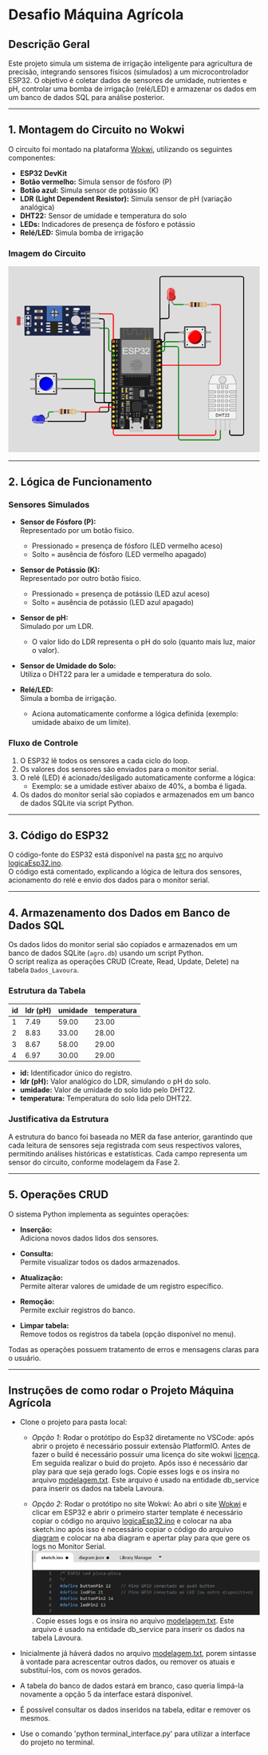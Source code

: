 # Desafio Máquina Agrícola

## Descrição Geral

Este projeto simula um sistema de irrigação inteligente para agricultura de precisão, integrando sensores físicos (simulados) a um microcontrolador ESP32. O objetivo é coletar dados de sensores de umidade, nutrientes e pH, controlar uma bomba de irrigação (relé/LED) e armazenar os dados em um banco de dados SQL para análise posterior.

---

## 1. Montagem do Circuito no Wokwi

O circuito foi montado na plataforma [Wokwi](https://wokwi.com/), utilizando os seguintes componentes:

- **ESP32 DevKit**
- **Botão vermelho:** Simula sensor de fósforo (P)
- **Botão azul:** Simula sensor de potássio (K)
- **LDR (Light Dependent Resistor):** Simula sensor de pH (variação analógica)
- **DHT22:** Sensor de umidade e temperatura do solo
- **LEDs:** Indicadores de presença de fósforo e potássio
- **Relé/LED:** Simula bomba de irrigação

### Imagem do Circuito

![Circuito Montado](Assets/circuito.png)

---

## 2. Lógica de Funcionamento

### Sensores Simulados

- **Sensor de Fósforo (P):**  
  Representado por um botão físico.  
  - Pressionado = presença de fósforo (LED vermelho aceso)
  - Solto = ausência de fósforo (LED vermelho apagado)

- **Sensor de Potássio (K):**  
  Representado por outro botão físico.  
  - Pressionado = presença de potássio (LED azul aceso)
  - Solto = ausência de potássio (LED azul apagado)

- **Sensor de pH:**  
  Simulado por um LDR.  
  - O valor lido do LDR representa o pH do solo (quanto mais luz, maior o valor).

- **Sensor de Umidade do Solo:**  
  Utiliza o DHT22 para ler a umidade e temperatura do solo.

- **Relé/LED:**  
  Simula a bomba de irrigação.  
  - Aciona automaticamente conforme a lógica definida (exemplo: umidade abaixo de um limite).

### Fluxo de Controle

1. O ESP32 lê todos os sensores a cada ciclo do loop.
2. Os valores dos sensores são enviados para o monitor serial.
3. O relé (LED) é acionado/desligado automaticamente conforme a lógica:
   - Exemplo: se a umidade estiver abaixo de 40%, a bomba é ligada.
4. Os dados do monitor serial são copiados e armazenados em um banco de dados SQLite via script Python.

---

## 3. Código do ESP32

O código-fonte do ESP32 está disponível na pasta [src](src/) no arquivo [logicaEsp32.ino](src/logicaEsp32.ino).  
O código está comentado, explicando a lógica de leitura dos sensores, acionamento do relé e envio dos dados para o monitor serial.

---

## 4. Armazenamento dos Dados em Banco de Dados SQL

Os dados lidos do monitor serial são copiados e armazenados em um banco de dados SQLite (`agro.db`) usando um script Python.  
O script realiza as operações CRUD (Create, Read, Update, Delete) na tabela `Dados_Lavoura`.

### Estrutura da Tabela

| id | ldr (pH) | umidade | temperatura |
|----|----------|---------|-------------|
| 1  |   7.49   |  59.00  |   23.00     |
| 2  |   8.83   |  33.00  |   28.00     |
| 3  |   8.67   |  58.00  |   29.00     |
| 4  |   6.97   |  30.00  |   29.00     |

- **id:** Identificador único do registro.
- **ldr (pH):** Valor analógico do LDR, simulando o pH do solo.
- **umidade:** Valor de umidade do solo lido pelo DHT22.
- **temperatura:** Temperatura do solo lida pelo DHT22.

### Justificativa da Estrutura

A estrutura do banco foi baseada no MER da fase anterior, garantindo que cada leitura de sensores seja registrada com seus respectivos valores, permitindo análises históricas e estatísticas. Cada campo representa um sensor do circuito, conforme modelagem da Fase 2.

---

## 5. Operações CRUD

O sistema Python implementa as seguintes operações:

- **Inserção:**  
  Adiciona novos dados lidos dos sensores.

- **Consulta:**  
  Permite visualizar todos os dados armazenados.

- **Atualização:**  
  Permite alterar valores de umidade de um registro específico.

- **Remoção:**  
  Permite excluir registros do banco.

- **Limpar tabela:**  
  Remove todos os registros da tabela (opção disponível no menu).

Todas as operações possuem tratamento de erros e mensagens claras para o usuário.

---

## Instruções de como rodar o Projeto Máquina Agrícola

- Clone o projeto para pasta local: 
  
  - *Opção 1*: Rodar o protótipo do Esp32 diretamente no VSCode: após abrir o projeto é necessário possuir extensão PlatformIO. Antes de fazer o build é necessário possuir uma licença do site wokwi [licença](https://wokwi.com/license). Em seguida realizar o buid do projeto. Após isso é necessário dar play para que seja gerado logs. Copie esses logs e os insira no arquivo [modelagem.txt](Database/modelagem.txt). Este arquivo é usado na entidade db_service para inserir os dados na tabela Lavoura.
  
  - *Opção 2*: Rodar o protótipo no site Wokwi: Ao abri o site [Wokwi](https://wokwi.com/) e clicar em ESP32 e abrir o primeiro starter template é necessário copiar o código no arquivo [logicaEsp32.ino](src/logicaEsp32.ino)
  e colocar na aba sketch.ino após isso é necessário copiar o código do arquivo [diagram](/diagram.json) e colocar na aba diagram e apertar play para que gere os logs no Monitor Serial. 
  ![alt text](Assets/sketchino.png). Copie esses logs e os insira no arquivo [modelagem.txt](Database/modelagem.txt). Este arquivo é usado na entidade db_service para inserir os dados na tabela Lavoura.

- Inicialmente já háverá dados no arquivo [modelagem.txt](Database/modelagem.txt), porem sintasse à vontade para acrescentar outros dados, ou remover os atuais e substituí-los, com os novos gerados. 

- A tabela do banco de dados estará em branco, caso queria limpá-la novamente a opção 5 da interface estará disponível.

- É possível consultar os dados inseridos na tabela, editar e remover os mesmos.

- Use o comando 'python terminal_interface.py' para utilizar a interface do projeto no terminal.